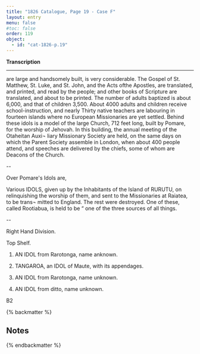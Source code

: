 ```yaml
---
title: "1826 Catalogue, Page 19 - Case F"
layout: entry
menu: false
#toc: false
order: 119
object:
  - id: "cat-1826-p.19"
---
```


**Transcription**

---


are large and handsomely built, is very considerable.
The Gospel of St. Matthew, St. Luke, and St. John, and
the Acts ofthe Apostles, are translated, and printed, and
read by the people; and other books of Scripture are
translated, and about to be printed. The number of
adults baptized is about 6,000, and that of children 3,500.
About 4000 adults and children receive school-instruction,
and nearly Thirty native teachers are labouring in fourteen
islands where no European Missionaries are yet settled.
Behind these idols is a model of the large Church, 712 feet
long, built by Pomare, for the worship of Jehovah. In
this building, the annual meeting of the Otaheitan Auxi¬
liary Missionary Society are held, on the same days on
which the Parent Society assemble in London, when
about 400 people attend, and speeches are delivered by
the chiefs, some of whom are Deacons of the Church.

--

Over Pomare's Idols are,

Various IDOLS, given up by the Inhabitants of the Island
of RURUTU, on relinquishing the worship of them,
and sent to the Missionaries at Raiatea, to be trans¬
mitted to England. The rest were destroyed.
One of these, called Rootiabua, is held to be “ one of the
three sources of all things.

--

Right Hand Division.

Top Shelf.

1. AN IDOL from Rarotonga, name anknown.

2. TANGAROA, an IDOL of Maute, with its appendages.

3. AN IDOL from Rarotonga, name unknown.

4. AN IDOL from ditto, name unknown.

B2

{% backmatter %}

## Notes

{% endbackmatter %}

